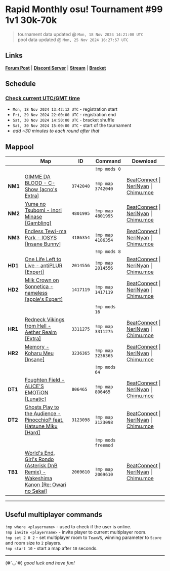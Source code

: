 # Rapid Monthly osu! Tournament #99 1v1 30k-70k

> tournament data updated @ `Mon, 18 Nov 2024 14:21:00 UTC`  
> pool data updated @ `Mon, 25 Nov 2024 16:27:57 UTC`

## Links

[**Forum Post**](https://osu.ppy.sh/community/forums/topics/2004824) | [**Discord Server**](https://discord.gg/9sKe7nF) | [**Stream**](https://www.twitch.tv/rapid_tournaments) | [**Bracket**](https://challonge.com/rmosutourney99)

## Schedule

### [**Check current UTC/GMT time**](https://www.utctime.net)

- `Mon, 18 Nov 2024 13:42:12 UTC` - registration start
- `Fri, 29 Nov 2024 22:00:00 UTC` - registration end
- `Sat, 30 Nov 2024 14:50:00 UTC` - bracket shuffle
- `Sat, 30 Nov 2024 15:00:00 UTC` - start of the tournament
- _add ~30 minutes to each round after that_


## Mappool

| | Map | ID | Command | Download |
| --- | --- | --- | ------- | -------- |
| | | | `!mp mods 0` |
| **NM1** | [GIMME DA BLOOD - C-Show [acno&#39;s Extra]](https://osu.ppy.sh/beatmapset/1810781) | `3742040` | `!mp map 3742040` | [BeatConnect](https://beatconnect.io/b/1810781) \| [NeriNyan](https://api.nerinyan.moe/d/1810781) \| [Chimu.moe](https://api.chimu.moe/v1/download/1810781) |
| **NM2** | [Yume no Tsubomi - Inori Minase [Gambling]](https://osu.ppy.sh/beatmapset/2256868) | `4801995` | `!mp map 4801995` | [BeatConnect](https://beatconnect.io/b/2256868) \| [NeriNyan](https://api.nerinyan.moe/d/2256868) \| [Chimu.moe](https://api.chimu.moe/v1/download/2256868) |
| **NM3** | [Endless Tewi-ma Park - IOSYS [Insane Bunny]](https://osu.ppy.sh/beatmapset/2011767) | `4186354` | `!mp map 4186354` | [BeatConnect](https://beatconnect.io/b/2011767) \| [NeriNyan](https://api.nerinyan.moe/d/2011767) \| [Chimu.moe](https://api.chimu.moe/v1/download/2011767) |
| | | | `!mp mods 8` |
| **HD1** | [One Life Left to Live - antiPLUR [Expert]](https://osu.ppy.sh/beatmapset/962141) | `2014556` | `!mp map 2014556` | [BeatConnect](https://beatconnect.io/b/962141) \| [NeriNyan](https://api.nerinyan.moe/d/962141) \| [Chimu.moe](https://api.chimu.moe/v1/download/962141) |
| **HD2** | [Milk Crown on Sonnetica - nameless [apple&#39;s Expert]](https://osu.ppy.sh/beatmapset/550414) | `1417119` | `!mp map 1417119` | [BeatConnect](https://beatconnect.io/b/550414) \| [NeriNyan](https://api.nerinyan.moe/d/550414) \| [Chimu.moe](https://api.chimu.moe/v1/download/550414) |
| | | | `!mp mods 16` |
| **HR1** | [Redneck Vikings from Hell - Aether Realm [Extra]](https://osu.ppy.sh/beatmapset/1621848) | `3311275` | `!mp map 3311275` | [BeatConnect](https://beatconnect.io/b/1621848) \| [NeriNyan](https://api.nerinyan.moe/d/1621848) \| [Chimu.moe](https://api.chimu.moe/v1/download/1621848) |
| **HR2** | [Memory - Koharu Meu [Insane]](https://osu.ppy.sh/beatmapset/1584395) | `3236365` | `!mp map 3236365` | [BeatConnect](https://beatconnect.io/b/1584395) \| [NeriNyan](https://api.nerinyan.moe/d/1584395) \| [Chimu.moe](https://api.chimu.moe/v1/download/1584395) |
| | | | `!mp mods 64` |
| **DT1** | [Foughten Field - ALiCE&#39;S EMOTiON [Lunatic]](https://osu.ppy.sh/beatmapset/366643) | `806465` | `!mp map 806465` | [BeatConnect](https://beatconnect.io/b/366643) \| [NeriNyan](https://api.nerinyan.moe/d/366643) \| [Chimu.moe](https://api.chimu.moe/v1/download/366643) |
| **DT2** | [Ghosts Play to the Audience - PinocchioP feat. Hatsune Miku [Hard]](https://osu.ppy.sh/beatmapset/1471627) | `3123098` | `!mp map 3123098` | [BeatConnect](https://beatconnect.io/b/1471627) \| [NeriNyan](https://api.nerinyan.moe/d/1471627) \| [Chimu.moe](https://api.chimu.moe/v1/download/1471627) |
| | | | `!mp mods freemod` |
| **TB1** | [World&#39;s End, Girl&#39;s Rondo (Asterisk DnB Remix) - Wakeshima Kanon [Re: Owari no Sekai]](https://osu.ppy.sh/beatmapset/989347) | `2069610` | `!mp map 2069610` | [BeatConnect](https://beatconnect.io/b/989347) \| [NeriNyan](https://api.nerinyan.moe/d/989347) \| [Chimu.moe](https://api.chimu.moe/v1/download/989347) |

---


## Useful multiplayer commands

`!mp where <playername>` - used to check if the user is online.  
`!mp invite <playername>` - invite player to current multiplayer room.  
`!mp set 2 0 2` - set multiplayer room to `TeamVS`, winning parameter to `Score` and room size to `2` players.  
`!mp start 10` - start a map after `10` seconds.

---

(❁´◡`❁) _good luck and have fun!_
